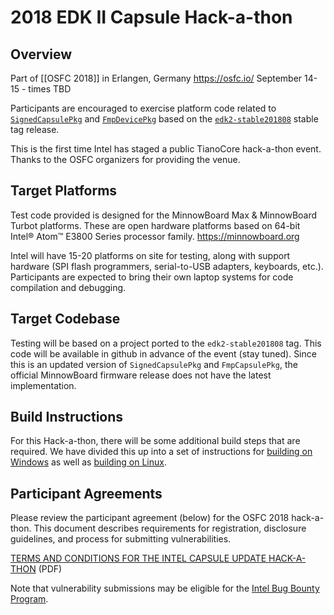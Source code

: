 # 2018 EDK II Capsule Hack-a-thon

## Overview

Part of [[OSFC 2018]] in Erlangen, Germany
https://osfc.io/
September 14-15 - times TBD

Participants are encouraged to exercise platform code related to [`SignedCapsulePkg`](https://github.com/tianocore/edk2/tree/master/SignedCapsulePkg) and [`FmpDevicePkg`](https://github.com/tianocore/edk2/tree/master/FmpDevicePkg) based on the [`edk2-stable201808`](https://github.com/tianocore/edk2/releases/tag/edk2-stable201808) stable tag release.

This is the first time Intel has staged a public TianoCore hack-a-thon event. Thanks to the OSFC organizers for providing the venue.

## Target Platforms

Test code provided is designed for the MinnowBoard Max & MinnowBoard Turbot platforms. These are open hardware platforms based on 64-bit Intel® Atom™ E3800 Series processor family. https://minnowboard.org

Intel will have 15-20 platforms on site for testing, along with support hardware (SPI flash programmers, serial-to-USB adapters, keyboards, etc.). Participants are expected to bring their own laptop systems for code compilation and debugging.

## Target Codebase

Testing will be based on a project ported to the `edk2-stable201808` tag. This code will be available in github in advance of the event (stay tuned). Since this is an updated version of `SignedCapsulePkg` and `FmpCapsulePkg`, the official MinnowBoard firmware release does not have the latest implementation.

## Build Instructions

For this Hack-a-thon, there will be some additional build steps that are required. We have divided this up into a set of instructions for [building on Windows](Hackathon-Build-Windows) as well as [building on Linux](Hackathon-Build-Linux).

## Participant Agreements

Please review the participant agreement (below) for the OSFC 2018 hack-a-thon. This document describes requirements for registration, disclosure guidelines, and process for submitting vulnerabilities.

[TERMS AND CONDITIONS FOR THE INTEL CAPSULE UPDATE HACK-A-THON](https://github.com/tianocore/tianocore.github.io/blob/master/files/TianoCoreHackathonAgreementOSFC.pdf) (PDF)

Note that vulnerability submissions may be eligible for the [Intel Bug Bounty Program](https://www.intel.com/content/www/us/en/security-center/bug-bounty-program.html).
